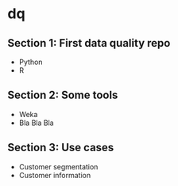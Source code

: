 # dq

## Section 1: First data quality repo
- Python
- R
## Section 2: Some tools
- Weka
- Bla Bla Bla
## Section 3: Use cases
- Customer segmentation
- Customer information
